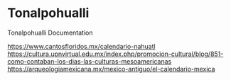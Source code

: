 # Tonalpohualli
Tonalpohualli Documentation

https://www.cantosfloridos.mx/calendario-nahuatl
https://cultura.upnvirtual.edu.mx/index.php/promocion-cultural/blog/851-como-contaban-los-dias-las-culturas-mesoamericanas
https://arqueologiamexicana.mx/mexico-antiguo/el-calendario-mexica
